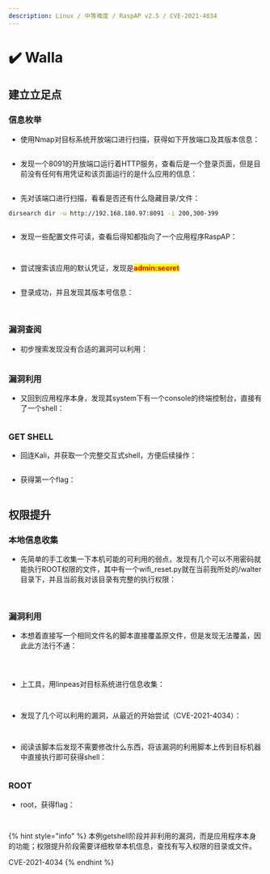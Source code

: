 ```yaml
---
description: Linux / 中等难度 / RaspAP v2.5 / CVE-2021-4034
---
```


# ✔️ Walla

## 建立立足点

### 信息枚举

* 使用Nmap对目标系统开放端口进行扫描，获得如下开放端口及其版本信息：

<figure><img src="../.gitbook/assets/1 (1) (1) (1) (1) (1).png" alt=""><figcaption></figcaption></figure>

* 发现一个8091的开放端口运行着HTTP服务，查看后是一个登录页面，但是目前没有任何有用凭证和该页面运行的是什么应用的信息：

<figure><img src="../.gitbook/assets/2 (1) (1) (1) (1) (1).png" alt=""><figcaption></figcaption></figure>

* 先对该端口进行扫描，看看是否还有什么隐藏目录/文件：

```bash
dirsearch dir -u http://192.168.180.97:8091 -i 200,300-399
```

<figure><img src="../.gitbook/assets/3 (1) (1) (1).png" alt=""><figcaption></figcaption></figure>

* 发现一些配置文件可读，查看后得知都指向了一个应用程序RaspAP：

<figure><img src="../.gitbook/assets/4 (1) (1) (1) (1).png" alt=""><figcaption></figcaption></figure>

<figure><img src="../.gitbook/assets/5 (1) (1) (1) (1).png" alt=""><figcaption></figcaption></figure>

* 尝试搜索该应用的默认凭证，发现是<mark style="color:red;">**admin:secret**</mark>

<figure><img src="../.gitbook/assets/6 (1) (1) (1) (1).png" alt=""><figcaption></figcaption></figure>

* 登录成功，并且发现其版本号信息：

<figure><img src="../.gitbook/assets/7 (1) (1) (1).png" alt=""><figcaption></figcaption></figure>

<figure><img src="../.gitbook/assets/8 (6).png" alt=""><figcaption></figcaption></figure>

### 漏洞查阅

* 初步搜索发现没有合适的漏洞可以利用：

<figure><img src="../.gitbook/assets/9 (4).png" alt=""><figcaption></figcaption></figure>

### 漏洞利用

* 又回到应用程序本身，发现其system下有一个console的终端控制台，直接有了一个shell：

<figure><img src="../.gitbook/assets/10 (4).png" alt=""><figcaption></figcaption></figure>

### GET SHELL

* 回连Kali，并获取一个完整交互式shell，方便后续操作：

<figure><img src="../.gitbook/assets/11 (3).png" alt=""><figcaption></figcaption></figure>

* 获得第一个flag：

<figure><img src="../.gitbook/assets/12 (3).png" alt=""><figcaption></figcaption></figure>

## 权限提升

### 本地信息收集

* 先简单的手工收集一下本机可能的可利用的弱点，发现有几个可以不用密码就能执行ROOT权限的文件，其中有一个wifi\_reset.py就在当前我所处的/walter目录下，并且当前我对该目录有完整的执行权限：

<figure><img src="../.gitbook/assets/13 (3).png" alt=""><figcaption></figcaption></figure>

<figure><img src="../.gitbook/assets/14 (3).png" alt=""><figcaption></figcaption></figure>

### 漏洞利用

* 本想着直接写一个相同文件名的脚本直接覆盖原文件，但是发现无法覆盖，因此此方法行不通：

<figure><img src="../.gitbook/assets/15 (4).png" alt=""><figcaption></figcaption></figure>

<figure><img src="../.gitbook/assets/16 (3).png" alt=""><figcaption></figcaption></figure>

<figure><img src="../.gitbook/assets/17 (3).png" alt=""><figcaption></figcaption></figure>

* 上工具，用linpeas对目标系统进行信息收集：

<figure><img src="../.gitbook/assets/18 (3).png" alt=""><figcaption></figcaption></figure>

<figure><img src="../.gitbook/assets/19 (3).png" alt=""><figcaption></figcaption></figure>

* 发现了几个可以利用的漏洞，从最近的开始尝试（CVE-2021-4034）：

<figure><img src="../.gitbook/assets/20 (2).png" alt=""><figcaption></figcaption></figure>

<figure><img src="../.gitbook/assets/21 (1) (1) (1) (1).png" alt=""><figcaption></figcaption></figure>

* 阅读该脚本后发现不需要修改什么东西，将该漏洞的利用脚本上传到目标机器中直接执行即可获得shell：

<figure><img src="../.gitbook/assets/22 (1) (1) (1) (1).png" alt=""><figcaption></figcaption></figure>

### ROOT

* root，获得flag：

<figure><img src="../.gitbook/assets/23 (1) (1) (1) (1).png" alt=""><figcaption></figcaption></figure>

<figure><img src="../.gitbook/assets/24 (1) (1) (1) (1).png" alt=""><figcaption></figcaption></figure>

{% hint style="info" %}
本例getshell阶段并非利用的漏洞，而是应用程序本身的功能；权限提升阶段需要详细枚举本机信息，查找有写入权限的目录或文件。

CVE-2021-4034
{% endhint %}
